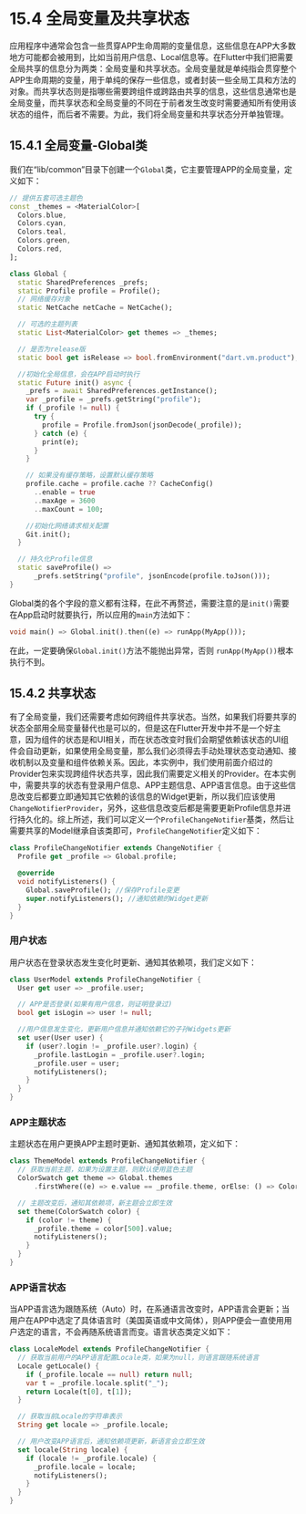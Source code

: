 # 15.4 全局变量及共享状态

应用程序中通常会包含一些贯穿APP生命周期的变量信息，这些信息在APP大多数地方可能都会被用到，比如当前用户信息、Local信息等。在Flutter中我们把需要全局共享的信息分为两类：全局变量和共享状态。全局变量就是单纯指会贯穿整个APP生命周期的变量，用于单纯的保存一些信息，或者封装一些全局工具和方法的对象。而共享状态则是指哪些需要跨组件或跨路由共享的信息，这些信息通常也是全局变量，而共享状态和全局变量的不同在于前者发生改变时需要通知所有使用该状态的组件，而后者不需要。为此，我们将全局变量和共享状态分开单独管理。

## 15.4.1 全局变量-Global类

我们在“lib/common”目录下创建一个`Global`类，它主要管理APP的全局变量，定义如下：

```dart
// 提供五套可选主题色
const _themes = <MaterialColor>[
  Colors.blue,
  Colors.cyan,
  Colors.teal,
  Colors.green,
  Colors.red,
];

class Global {
  static SharedPreferences _prefs;
  static Profile profile = Profile();
  // 网络缓存对象
  static NetCache netCache = NetCache();

  // 可选的主题列表
  static List<MaterialColor> get themes => _themes;

  // 是否为release版
  static bool get isRelease => bool.fromEnvironment("dart.vm.product");

  //初始化全局信息，会在APP启动时执行
  static Future init() async {
    _prefs = await SharedPreferences.getInstance();
    var _profile = _prefs.getString("profile");
    if (_profile != null) {
      try {
        profile = Profile.fromJson(jsonDecode(_profile));
      } catch (e) {
        print(e);
      }
    }

    // 如果没有缓存策略，设置默认缓存策略
    profile.cache = profile.cache ?? CacheConfig()
      ..enable = true
      ..maxAge = 3600
      ..maxCount = 100;

    //初始化网络请求相关配置
    Git.init();
  }

  // 持久化Profile信息
  static saveProfile() =>
      _prefs.setString("profile", jsonEncode(profile.toJson()));
}
```

Global类的各个字段的意义都有注释，在此不再赘述，需要注意的是`init()`需要在App启动时就要执行，所以应用的`main`方法如下：

```dart
void main() => Global.init().then((e) => runApp(MyApp()));
```

在此，一定要确保`Global.init()`方法不能抛出异常，否则 `runApp(MyApp())`根本执行不到。

## 15.4.2 共享状态

有了全局变量，我们还需要考虑如何跨组件共享状态。当然，如果我们将要共享的状态全部用全局变量替代也是可以的，但是这在Flutter开发中并不是一个好主意，因为组件的状态是和UI相关，而在状态改变时我们会期望依赖该状态的UI组件会自动更新，如果使用全局变量，那么我们必须得去手动处理状态变动通知、接收机制以及变量和组件依赖关系。因此，本实例中，我们使用前面介绍过的Provider包来实现跨组件状态共享，因此我们需要定义相关的Provider。在本实例中，需要共享的状态有登录用户信息、APP主题信息、APP语言信息。由于这些信息改变后都要立即通知其它依赖的该信息的Widget更新，所以我们应该使用`ChangeNotifierProvider`，另外，这些信息改变后都是需要更新Profile信息并进行持久化的。综上所述，我们可以定义一个`ProfileChangeNotifier`基类，然后让需要共享的Model继承自该类即可，`ProfileChangeNotifier`定义如下：

```dart
class ProfileChangeNotifier extends ChangeNotifier {
  Profile get _profile => Global.profile;

  @override
  void notifyListeners() {
    Global.saveProfile(); //保存Profile变更
    super.notifyListeners(); //通知依赖的Widget更新
  }
}
```

### 用户状态

用户状态在登录状态发生变化时更新、通知其依赖项，我们定义如下：

```dart
class UserModel extends ProfileChangeNotifier {
  User get user => _profile.user;

  // APP是否登录(如果有用户信息，则证明登录过)
  bool get isLogin => user != null;

  //用户信息发生变化，更新用户信息并通知依赖它的子孙Widgets更新
  set user(User user) {
    if (user?.login != _profile.user?.login) {
      _profile.lastLogin = _profile.user?.login;
      _profile.user = user;
      notifyListeners();
    }
  }
}
```

### APP主题状态

主题状态在用户更换APP主题时更新、通知其依赖项，定义如下：

```dart
class ThemeModel extends ProfileChangeNotifier {
  // 获取当前主题，如果为设置主题，则默认使用蓝色主题
  ColorSwatch get theme => Global.themes
      .firstWhere((e) => e.value == _profile.theme, orElse: () => Colors.blue);

  // 主题改变后，通知其依赖项，新主题会立即生效
  set theme(ColorSwatch color) {
    if (color != theme) {
      _profile.theme = color[500].value;
      notifyListeners();
    }
  }
}
```

### APP语言状态

当APP语言选为跟随系统（Auto）时，在系通语言改变时，APP语言会更新；当用户在APP中选定了具体语言时（美国英语或中文简体），则APP便会一直使用用户选定的语言，不会再随系统语言而变。语言状态类定义如下：

```dart
class LocaleModel extends ProfileChangeNotifier {
  // 获取当前用户的APP语言配置Locale类，如果为null，则语言跟随系统语言
  Locale getLocale() {
    if (_profile.locale == null) return null;
    var t = _profile.locale.split("_");
    return Locale(t[0], t[1]);
  }

  // 获取当前Locale的字符串表示
  String get locale => _profile.locale;

  // 用户改变APP语言后，通知依赖项更新，新语言会立即生效
  set locale(String locale) {
    if (locale != _profile.locale) {
      _profile.locale = locale;
      notifyListeners();
    }
  }
}
```

